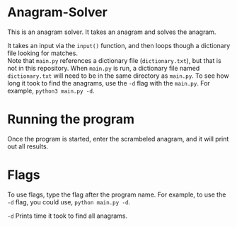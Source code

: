 # Anagram-Solver
This is an anagram solver. It takes an anagram and solves the anagram.  

It takes an input via the `input()` function, and then loops though a dictionary file looking for matches.  
Note that `main.py` references a dictionary file (`dictionary.txt`), but that is not in this repository. When `main.py` is run, a dictionary file named `dictionary.txt` will need to be in the same directory as `main.py`. To see how long it took to find the anagrams, use the `-d` flag with the `main.py`. For example, `python3 main.py -d`.
# Running the program  
Once the program is started, enter the scrambeled anagram, and it will print out all results.  
# Flags  
To use flags, type the flag after the program name. For example, to use the `-d` flag, you could use, `python main.py -d`.  
  
`-d` Prints time it took to find all anagrams.
